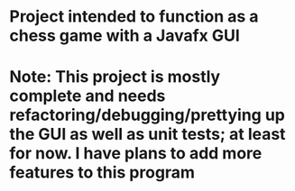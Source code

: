 # Project intended to function as a chess game with a Javafx GUI
# Note: This project is mostly complete and needs refactoring/debugging/prettying up the GUI as well as unit tests; at least for now. I have plans to add more features to this program
